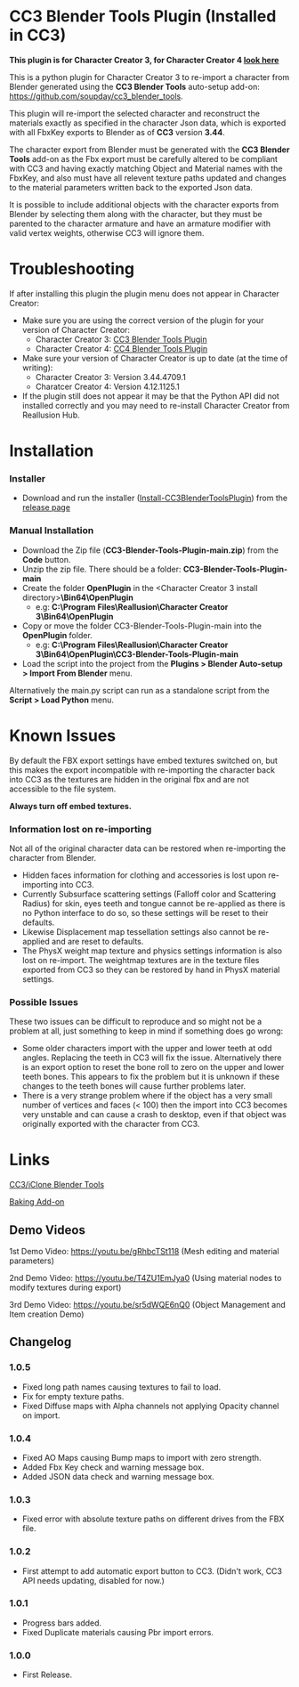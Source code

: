 # CC3 Blender Tools Plugin (Installed in CC3)

**This plugin is for Character Creator 3, for Character Creator 4 [look here](https://github.com/soupday/CC4-Blender-Tools-Plugin)**


This is a python plugin for Character Creator 3 to re-import a character from Blender generated using the **CC3 Blender Tools** auto-setup add-on: https://github.com/soupday/cc3_blender_tools.

This plugin will re-import the selected character and reconstruct the materials exactly as specified in the character Json data, which is exported with all FbxKey exports to Blender as of **CC3** version **3.44**.

The character export from Blender must be generated with the **CC3 Blender Tools** add-on as the Fbx export must be carefully altered to be compliant with CC3 and having exactly matching Object and Material names with the FbxKey, and also must have all relevent texture paths updated and changes to the material parameters written back to the exported Json data.

It is possible to include additional objects with the character exports from Blender by selecting them along with the character, but they must be parented to the character armature and have an armature modifier with valid vertex weights, otherwise CC3 will ignore them.

Troubleshooting
===============

If after installing this plugin the plugin menu does not appear in Character Creator:

- Make sure you are using the correct version of the plugin for your version of Character Creator:
    - Character Creator 3: [CC3 Blender Tools Plugin](https://github.com/soupday/CC3-Blender-Tools-Plugin)
    - Character Creator 4: [CC4 Blender Tools Plugin](https://github.com/soupday/CC4-Blender-Tools-Plugin)
- Make sure your version of Character Creator is up to date (at the time of writing):
    - Character Creator 3: Version 3.44.4709.1
    - Charatcer Creator 4: Version 4.12.1125.1
- If the plugin still does not appear it may be that the Python API did not installed correctly and you may need to re-install Character Creator from Reallusion Hub.

Installation
============

### Installer
- Download and run the installer ([Install-CC3BlenderToolsPlugin](https://github.com/soupday/CC3-Blender-Tools-Plugin/releases/download/1_0_4/Install-CC3BlenderToolsPlugin-1.0.4.exe)) from the [release page](https://github.com/soupday/CC3-Blender-Tools-Plugin/releases)

### Manual Installation
- Download the Zip file (__CC3-Blender-Tools-Plugin-main.zip__) from the **Code** button.
- Unzip the zip file. There should be a folder: **CC3-Blender-Tools-Plugin-main**
- Create the folder **OpenPlugin** in the <Character Creator 3 install directory>**\Bin64\OpenPlugin**
    - e.g: **C:\Program Files\Reallusion\Character Creator 3\Bin64\OpenPlugin**
- Copy or move the folder CC3-Blender-Tools-Plugin-main into the **OpenPlugin** folder.
    - e.g: **C:\Program Files\Reallusion\Character Creator 3\Bin64\OpenPlugin\CC3-Blender-Tools-Plugin-main**
- Load the script into the project from the **Plugins > Blender Auto-setup > Import From Blender** menu.

Alternatively the main.py script can run as a standalone script from the **Script > Load Python** menu.

Known Issues
============

By default the FBX export settings have embed textures switched on, but this makes the export incompatible with re-importing the character back into CC3 as the textures are hidden in the original fbx and are not accessible to the file system.

**Always turn off embed textures.**

### Information lost on re-importing

Not all of the original character data can be restored when re-importing the character from Blender.

- Hidden faces information for clothing and accessories is lost upon re-importing into CC3.
- Currently Subsurface scattering settings (Falloff color and Scattering Radius) for skin, eyes teeth and tongue cannot be re-applied as there is no Python interface to do so, so these settings will be reset to their defaults.
- Likewise Displacement map tessellation settings also cannot be re-applied and are reset to defaults.
- The PhysX weight map texture and physics settings information is also lost on re-import. The weightmap textures are in the texture files exported from CC3 so they can be restored by hand in PhysX material settings.

### Possible Issues

These two issues can be difficult to reproduce and so might not be a problem at all, just something to keep in mind if something does go wrong:
- Some older characters import with the upper and lower teeth at odd angles. Replacing the teeth in CC3 will fix the issue. Alternatively there is an export option to reset the bone roll to zero on the upper and lower teeth bones. This appears to fix the problem but it is unknown if these changes to the teeth bones will cause further problems later.
- There is a very strange problem where if the object has a very small number of vertices and faces (< 100) then the import into CC3 becomes very unstable and can cause a crash to desktop, even if that object was originally exported with the character from CC3.

Links
=====

[CC3/iClone Blender Tools](https://github.com/soupday/cc3_blender_tools)

[Baking Add-on](https://github.com/soupday/cc3_blender_bake)

## Demo Videos

1st Demo Video: https://youtu.be/gRhbcTSt118
(Mesh editing and material parameters)

2nd Demo Video: https://youtu.be/T4ZU1EmJya0
(Using material nodes to modify textures during export)

3rd Demo Video: https://youtu.be/sr5dWQE6nQ0
(Object Management and Item creation Demo)

## Changelog

### 1.0.5
- Fixed long path names causing textures to fail to load.
- Fix for empty texture paths.
- Fixed Diffuse maps with Alpha channels not applying Opacity channel on import.

### 1.0.4
- Fixed AO Maps causing Bump maps to import with zero strength.
- Added Fbx Key check and warning message box.
- Added JSON data check and warning message box.

### 1.0.3
- Fixed error with absolute texture paths on different drives from the FBX file.

### 1.0.2
- First attempt to add automatic export button to CC3. (Didn't work, CC3 API needs updating, disabled for now.)

### 1.0.1
- Progress bars added.
- Fixed Duplicate materials causing Pbr import errors.

### 1.0.0
- First Release.


